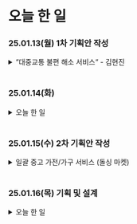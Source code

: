  # 오늘 한 일



### 25.01.13(월) 1차 기획안 작성
<details>
<summary>“대중교통 불편 해소 서비스“ - 김현진</summary>
<div markdown="1">

# “대중교통 불편 해소 서비스“ - 김현진

## **0. 페르소나**

**김민지 (34세, 직장인)**

- 거주지: 서울시 강남구
- 직업: IT 기업의 사무직 근로자
- 일상: 주중 매일 지하철과 버스를 이용하여 출퇴근
- 불편함:
    - 지하철 내 불편 상황(난방 과다, 쓰러진 승객 등)을 발견해도 어디에 문의해야 할지 몰라 당황
    - 버스 이용 중 발생하는 문제를 신고할 방법이 명확하지 않아 스트레스
    - 노선별 연락처를 기억하기 어려워 해결이 지연

## 1. 문제 정의

- **문제 1:** 지하철, 버스 등 대중교통에서 발생하는 불편 사항 신고 절차의 복잡성
- **문제 2:** 노선별 연락처의 분산으로 인해 즉각적인 신고가 어려움
- **문제 3:** 특정 역이나 노선에서 반복되는 문제가 공유되지 않아 불편이 지속
    - ex) “역삼역 1번 출구 에스컬레이터 고장”
    

[지하철 민원신고, 지하철 노선별 전화번호로 문자 접수하기](https://blog.naver.com/nymph2001i/223277186009)

1. 노선 별로 신고 해야 하는 번호가 다르다.


→ 카테고리로 노선 선택만 하면, 해당 번호로 신고가 들어갈 수 있도록 해결

2. 신고 방법이 어렵다. 

→ 사람이 많을 경우, 차 번호를 확인하기 어렵다. GPS 기반 현재 위치 바로 확인 

<br>

## 2. 해결 방안

- **통합 플랫폼 제공:** 대중교통 내 모든 불편 사항을 한 곳에서 신고할 수 있는 앱 개발
- **자동 경로 탐지:** 현재 위치와 선택된 노선 정보를 기반으로 신고를 자동 연결
- **커뮤니티 기능:** 사용자들이 특정 노선이나 역에서의 문제를 공유하고 소통할 수 있는 공간 마련

<br>

## 3. 주요 기능

### 3.1 불편 사항 신고 기능

- **원클릭 신고:**
    - 지하철 노선과 버스 번호 선택
    - 불편 사항(에어컨/난방 문제, 쓰러진 승객 등) 카테고리 선택
    - 현재 위치 자동 입력
    - 신고 내용 작성 후 발송 시, 해당 노선 담당 기관으로 자동 전송
- **신고 이력 확인:**
    - 사용자가 보낸 신고 내역을 기록 및 조회 가능

### 3.2 자동 연결 기능

- GPS 기반으로 현재 위치 탐지
- 선택한 대중교통 노선의 문의 창구를 자동 연결
- 사용자 편의를 위해 신고 대상 기관의 연락처를 앱 내에 표시

### 3.3 커뮤니티 기능

- **노선별 커뮤니티:**
    - 특정 노선 및 역에 대한 사용자 의견 공유
    - ex) “역삼역 1번 출구 에스컬레이터 고장”
    
- **좋아요/댓글 기능:**
    - 게시글에 대해 사용자 반응 가능
    - 문제 해결 시 게시글에 완료 태그 부착

<br>

## 4. 예상 효과

- 대중교통 불편 사항 신고율 증가로 문제 해결 속도 향상
- 신고 절차 간소화로 인해 사용자 만족도 상승
- 노선별 커뮤니티 활성화를 통한 문제 공유 및 반복 문제 예방
- 대중교통 기관의 서비스 품질 개선

<br>

## 5. 추가 기능

### 5.1 알림 기능

- 사용자가 자주 이용하는 노선이나 역의 문제 발생 시 푸시 알림 제공

### 5.2 통계 및 분석

- 사용자 신고 데이터를 기반으로 자주 발생하는 문제 유형 통계 제공
- 기관별 문제 해결률 공개

### 5.3 개인화 서비스

- 즐겨찾는 노선 저장 기능
- 출퇴근 시간에 맞춘 알림 및 빠른 신고 버튼 제공

<br>

## 6. 기타

- **비즈니스 모델:**
    - 대중교통 기관과 협력하여 문제 데이터 제공 및 서비스 개선 컨설팅 제공
    - 광고 삽입(예: 역 근처 상점 홍보)
- **향후 발전 방향:**
    - 신고 데이터를 기반으로 한 대중교통 혼잡도 분석 및 실시간 알림 서비스 개발
    - 타 국가의 대중교통 시스템과의 연계를 통한 글로벌 확장

<br>

## 7. 기술 스택

- **프론트엔드**
    - 기본 화면 레이아웃 및 사용자 인터페이스 설계
    - GPS 기반 위치 탐지와 지도 렌더링
    - 신고 기능 및 커뮤니티 게시판 UI 개발

- **백엔드**
    - 사용자 인증 및 신고 API 설계
    - GPS 데이터를 활용한 노선/기관 매칭 로직 개발
    - 신고 및 커뮤니티 데이터를 처리하는 REST/GraphQL API 구현
    
- **인프라**
    - 클라우드 환경 설정 및 초기 배포
    - 데이터베이스 스키마 설계 및 구축
    - 모니터링 및 로그 관리 시스템 설정

- **실시간 GPS 기능** : `Geolocation API 활용`

[Geolocation API 사용하기 - Web API | MDN](https://developer.mozilla.org/ko/docs/Web/API/Geolocation_API/Using_the_Geolocation_API)

- **AI 기반 기능**
    - **GPT 모델 (OpenAI API):**
        - 신고 내용을 분석하고 자동으로 문제 유형을 분류.
    - **TensorFlow / PyTorch:**
        - 사용자 신고 데이터를 분석하여 문제 발생 예측 및 패턴 발견.

- **실시간 기능**
    - **WebSocket / Socket.IO:**
        - 실시간 신고 알림 및 커뮤니티 댓글 업데이트.
    - **Firebase Cloud Messaging (FCM):**
        - 사용자에게 푸시 알림 제공.
        
        [[JAVA] FCM  Push API 만들기](https://khj93.tistory.com/entry/Spirng-Async%EB%A1%9C-%EB%8F%99%EC%9E%91%ED%95%98%EB%8A%94-FCM-Push-API-%EB%A7%8C%EB%93%A4%EA%B8%B0)
        
    - **Redis:**
        - 실시간 데이터 저장 및 캐싱에 사용.
        - 신고 상태 추적 및 빠른 데이터 접근 가능.

---


<br><br>

## 피드백 
### 지하철 노선 기반 지역 단위 커뮤니티

- 당근 착안 → 동네가 아닌 지하철 기반
- 노선별 커뮤니티 형성 → 불만 해소 커뮤니티 형성
- 노선별 커뮤니티 → 1호선 3호선 (선택) 내 역 기준 10개의 역 설정
- 수도권 → 지방 지하철 있는 지역까지 확장 가능
- 중고 거래 vs 커뮤니티티

</div>
</details>

<br>

### 25.01.14(화) 
<details>
<summary>오늘 한 일</summary>
<div markdown="2">

- issue template 만들기
- JPA 강의 수강하기
</div>
</details>

<br>

### 25.01.15(수) 2차 기획안 작성 
<details>
<summary>일괄 중고 가전/가구 서비스 (돌싱 마켓)</summary>
<div markdown="3">

## 이혼 전문 가전/가구 경매 사이트 기획서

## **1. 프로젝트 개요**

- **프로젝트 명:** 돌싱 마켓
- **슬로건:** “이혼해도 괜찮아, 새 출발을 위해.”
- **목적:**
    - 이혼 후 남겨진 가전/가구를 간편하게 정리하거나 필요한 사람들에게 합리적인 가격으로 제공.
    - 돌싱인들이 새로운 관계를 형성하고 자신을 소개할 수 있는 공간 제공.
    - 커뮤니티 및 용역 서비스를 통해 실질적인 도움 제공.

---

## **2. 배경 및 기획 의도**

- **배경:**
    - 이혼이 더 이상 사회적으로 금기시되지 않고, 삶의 변화로 인식되는 추세.
    - 이혼 후 재산 정리 과정에서 기존 플랫폼(당근마켓, 중고나라 등)을 꺼리는 심리적 요인이 존재.
        - 예: “이혼은 자랑거리가 아니기에, 더 비공개적인 플랫폼을 선호.”
    - 실제로 이혼 카페 내 비공식 중고거래 게시판에서 비밀스러운 거래가 진행되고 있음.
- **기획 의도:**
    - 신뢰할 수 있는 익명성을 보장하고, 이혼 후 현실적인 문제를 해결할 수 있는 특화된 서비스 제공.
    - 단순히 물품 거래를 넘어, 새로운 삶을 지원하는 종합 플랫폼을 구축.
    

---

## **3. 페르소나**

1. **김영훈 (38세, 남성, 회사원)**
    - **배경:** 이혼 후 작은 원룸으로 이사하며 가전제품과 가구 정리 필요.
    - **이용 목적:** 가전/가구 경매를 통해 물품을 신속히 정리하고 경제적 부담을 덜고 싶음.
2. **이주연 (35세, 여성, 프리랜서 디자이너)**
    - **배경:** 이혼 후 혼자 살면서 새롭게 집을 꾸미기 위해 가구 구매 예정. & 이 경험을 공유하며 위로를 받고 싶음.
    - **이용 목적:** 경매 물품 구매로 새 출발 준비 및 같은 경험을 가진 유저들과 네트워킹
3. **박진수 (42세, 남성, 가구 업자)**
    - **배경:** 중고 가구 및 가전제품을 매입해 리사이클링 비즈니스 운영.
    - **이용 목적:** 경매 물품 참여로 다양한 아이템 확보.

---

## **4. 주요 기능**

1. **가전/가구 경매 서비스**
    - **기능:**
        - 이혼 후 남은 가전제품과 가구를 통째로 묶어 경매로 판매.
        - 개별 아이템 판매 기능.
        - 구매자 간 입찰 시스템으로 합리적인 가격 보장.
    - **차별화 요소:**
        - 신속하고 간편한 등록 절차.
        - “분배 시스템”: 판매 전에 전 배우자와 나눌 물품 정리 가능.
2. **커뮤니티 기능 (게시판)**
    - **기능:**
        - 주제별 게시판 제공 (예: 이혼 상담, 새출발 팁, 돌싱 생활 이야기).
        - 익명 게시판으로 민감한 주제도 자유롭게 논의 가능.
    - **차별화 요소:**
        - “내 얘기 들어줄 사람” 매칭 서비스.
        - 이혼 후 성공 사례 소개 및 응원 문화 조성.
3. **자기 PR 공간 (새로운 매칭)**
    - **기능:**
        - 사용자 프로필 작성 및 공개.
        - 사진 및 글을 통해 자신을 어필할 수 있는 공간.
    - **차별화 요소:**
        - 돌싱만을 위한 맞춤형 설문지 제공.
        - 커뮤니티 내 매칭 실패담 공유로 공감대 형성.
4. **용역 서비스 제공**
    - **기능:**
        - 가구 이동 및 조립 대행.
        - 집 청소 및 정리 전문가 매칭.
        - 이혼 서류 대행 서비스 연계.
    - **차별화 요소:**
        - 믿을 수 있는 인증된 업체와의 제휴.
        - 패키지 할인 제공 (예: 경매 판매 + 청소 서비스).

### 기능 명세서

| **주요 기능** | **상세 기능** | **기능 명세** |
| --- | --- | --- |
| **1. 가전/가구 경매 서비스** | 1.1 이혼 후 남은 가전제품 및 가구 묶어 경매 판매 | - 이혼 후 남은 가전제품과 가구를 통째로 묶어 경매로 판매 |
|  | 1.2 개별 아이템 판매 기능 | - 개별 아이템을 경매에 등록하여 판매 가능 |
|  | 1.3 입찰 시스템을 통한 합리적인 가격 보장 | - 구매자 간 입찰 시스템으로 공정하고 합리적인 가격에 판매 |
|  | 1.4 "분배 시스템" 기능 | - 판매 전에 전 배우자와 물품을 어떻게 나눌지 정리할 수 있는 시스템 |
| **2. 커뮤니티 기능 (게시판)** | 2.1 주제별 게시판 제공 | - 이혼 상담, 새출발 팁, 돌싱 생활 이야기 등 다양한 주제의 게시판 제공 |
|  | 2.2 익명 게시판 | - 민감한 주제도 익명으로 자유롭게 논의할 수 있는 게시판 |
|  | 2.3 "내 얘기 들어줄 사람" 매칭 서비스 | - 사용자 간에 공감할 수 있는 사람을 매칭하여 서로의 이야기를 나눌 수 있는 서비스 |
|  | 2.4 이혼 후 성공 사례 소개 및 응원 문화 조성 | - 이혼 후 긍정적인 변화나 성공 사례를 공유하고, 응원하는 문화가 형성될 수 있도록 지원 |
| **3. 자기 PR 공간 (새로운 매칭)** | 3.1 사용자 프로필 작성 및 공개 | - 사용자가 자신의 프로필을 작성하고 공개하여 다른 사용자와의 매칭을 유도 |
|  | 3.2 사진 및 글을 통한 자신을 어필할 수 있는 공간 | - 사진과 글로 자신을 어필하고, 다른 사람들과 매칭될 수 있는 기회를 가질 수 있는 공간 제공 |
|  | 3.3 돌싱 맞춤형 설문지 제공 | - 돌싱을 위한 맞춤형 설문지를 제공하여 보다 정확하고 맞춤화된 매칭 서비스를 제공 |
|  | 3.4 커뮤니티 내 매칭 실패담 공유 및 공감대 형성 | - 커뮤니티 내에서 매칭 실패담을 공유하고 공감대를 형성하여 서로의 경험을 나눌 수 있는 공간 제공 |
| **4. 용역 서비스 제공** | 4.1 가구 이동 및 조립 대행 | - 가구 이동과 조립을 대행할 수 있는 서비스 제공 |
|  | 4.2 집 청소 및 정리 전문가 매칭 | - 집 청소와 정리를 전문적으로 수행할 수 있는 전문가를 매칭하는 서비스 |
|  | 4.3 이혼 서류 대행 서비스 연계 | - 이혼 서류 대행 서비스와 연계하여 관련 서류 작업을 대신 처리할 수 있는 서비스 |
|  | 4.4 믿을 수 있는 인증된 업체와의 제휴 | - 인증된 업체와 제휴하여 신뢰성 있는 용역 서비스를 제공 |
|  | 4.5 패키지 할인 제공 | - 경매 판매와 청소 서비스 등을 패키지로 제공하며 할인 혜택을 제공 |

---

## **5. 타겟 고객**

1. **1차 타겟:**
    - 이혼 후 가전/가구 정리가 필요한 사람들.
    - 전 배우자와 소유물 분배에 어려움을 겪는 사람들.
2. **2차 타겟:**
    - 새로운 돌싱 라이프를 시작하고 싶은 사람들.
    - 같은 경험을 공유할 수 있는 커뮤니티를 원하는 사람들.
3. **3차 타겟:**
    - 가구 및 가전제품을 저렴하게 구매하려는 일반 소비자. (set구매)

---

## **6. 기대 효과**

1. **사용자 편의성 증가:**
    - 이혼 후 복잡한 정리 과정을 간소화.
    - 한 번에 여러 서비스를 받을 수 있는 플랫폼 제공.
2. **커뮤니티 활성화:**
    - 이혼 후 외로움을 느끼는 사람들에게 심리적 안정 제공.
    - 돌싱 간의 네트워킹 및 관계 형성 기회 제공.
3. **경제적 이익:**
    - 사용하지 않는 가전/가구의 재판매로 경제적 부담 완화.
    - 합리적인 가격으로 필요한 물품 구매 가능.

---

## **7. 수익 모델**

1. **서비스 수수료:**
    - 경매 거래 시 일정 비율의 중개 수수료 부과.
2. **광고 수익:**
    - 관련 업종 (청소 서비스, 이사 업체 등) 광고 유치.
3. **프리미엄 서비스:**
    - 우선 노출, 매칭 서비스 강화, 상세 프로필 관리 등 유료 옵션 제공.
4. **제휴 서비스:**
    - 용역 서비스 제휴를 통한 매출 분배.

---

## **8. 기술 구현 방향**

1. **프론트엔드:**
    - React.js, Next.js 활용.
    - 사용자 친화적인 UI/UX 설계.
    - 실시간 비동기 처리
2. **백엔드:**
    - Node.js, Express 기반의 REST API 설계.
    - 실시간 경매 및 커뮤니티 데이터 처리.
3. **데이터베이스:**
    - PostgreSQL 또는 MongoDB 활용.
    - 경매 물품, 사용자 정보, 커뮤니티 게시물 저장.
4. **결제 시스템:**
    - PayPal, Stripe 연동으로 간편 결제 구현.

---

## **9. 마케팅 전략**

1. **초기 홍보:**
    - 돌싱 관련 커뮤니티와 제휴.
    - 이혼 전문 변호사와의 협업.
2. **바이럴 마케팅:**
    - “남편도 끼워드립니다”와 같은 위트 있는 광고.
    - 성공적인 경매 및 커뮤니티 사례 공유.
    - 돌싱 예능과 협업
3. **소셜 미디어:**
    - Instagram, Facebook, TikTok 등에서 타겟 맞춤 광고 진행.

---

## 피드백

1. 가전, 가구 상태에 대한 책임을 어떻게 지울 것인가?
    
     ⇒ 돌싱 페이 기능 추가 (ex, 당근 페이)
    
    - 현재 당근, 중고나라 중재하지 않음. ⇒ 이 서비스도 법적인 책임을 지지는 않음.
2. 기존 중고 마켓과의 메인 차별 기능이 무엇인가?
    - “이혼”이라는 것 때문에 중고나라에 함부로 못 올린다.
    - 이혼 전문 게시판 / 카페를 통해서만 중고거래가 일어난다.
        - 이를 양지로 올리자.
    - 경매  + 매칭 서비스가 함께 ?
        
        ⇒ 돌싱 매칭 서비스가 들어간다면, 신혼부부나 가구만 사고 싶어하는 사람들은 서비스에 대한 거부감이 있음.
        
    - set / 일괄 판매
    
3. 판매자는 돌싱인 사람들이 될텐데, 구매자를 어떻게 끌어들일 것인가?
    - “일괄 구매”가 메리트가 있다는 점을 포인트로 잡기

---

### 컨설턴트님 피드백

- 소재가 자극적이다.
- BUT 실제로 이 서비스가 굴러갈까? 가능성이 좀 적어보인다..
- 현실적인 벽.. 실제로 물건을 올렸을 때, 사갈 사람이 있을까?
    - 경매 기능 시, 강제하기 어렵다…
    - 구매를 한다면 대부분 업자가 사지 않을까
    - 무조건 다 묶어서 팔아야만 한다면, 일괄 판매가 디메리트가 될 것
- 돌싱이라는 작은 시장 .. 싸게 나온 제품을 살 사람이 없을수도 있다.
- 돌싱 매칭 서비스가 더 나을 것…
    - 일괄 판매 시 고액 거래로 인한 이슈 일어날 수 있음

</div>
</details>

<br>

### 25.01.16(목) 기획 및 설계
<details>
<summary>오늘 한 일</summary>
<div markdown="4">

- 설문조사 구글폼 작성하기
![image](./image/image.png)

- 기능 명세서 작성하기
![image](./image/image2.png)

<img>
</div>
</details>

